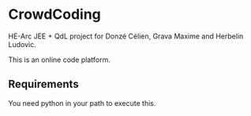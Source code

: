 # CrowdCoding

HE-Arc JEE + QdL project for Donzé Célien, Grava Maxime and Herbelin Ludovic.

This is an online code platform.

## Requirements

You need python in your path to execute this.

